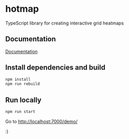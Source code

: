 # hotmap

TypeScript library for creating interactive grid heatmaps

## Documentation

[Documentation](./docs/index)

## Install dependencies and build

```sh
npm install
npm run rebuild
```

## Run locally

```sh
npm run start
```

Go to <http://localhost:7000/demo/>

:)

